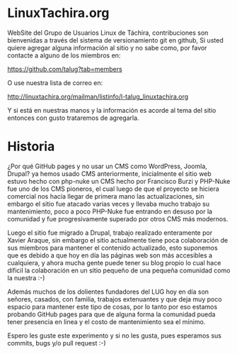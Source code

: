 LinuxTachira.org
================

WebSite del Grupo de Usuarios Linux de Táchira, contribuciones son bienvenidas a través del sistema de versionamiento git en github,
Si usted quiere agregar alguna información al sitio y no sabe como, por favor contacte a alguno de los miembros en:


https://github.com/talug?tab=members

O use nuestra lista de correo en: 

http://linuxtachira.org/mailman/listinfo/l-talug_linuxtachira.org

Y si está en nuestras manos y la información es acorde al tema del sitio entonces con gusto trataremos de agregarla.

Historia
================

¿Por qué GitHub pages y no usar un CMS como WordPress, Joomla, Drupal? ya hemos usado CMS anteriormente, inicialmente el sitio
web estuvo hecho con php-nuke un CMS hecho por Francisco Burzi y PHP-Nuke fue uno de los CMS pioneros, el cual luego de que el proyecto se hiciera comercial
nos hacía llegar de primera mano las actualizaciones, sin embargo el sitio fue atacado varias veces y llevaba mucho trabajo su 
mantenimiento, poco a poco PHP-Nuke fue entrando en desuso por la comunidad y fue progresivamente superado por otros CMS más modernos.

Luego el sitio fue migrado a Drupal, trabajo realizado enteramente por Xavier Araque, sin embargo el sitio actualmente tiene poca
colaboración de sus miembros para mantener el contenido actualizado, esto suponemos que es debido a que hoy en día las páginas web son más
accesibles a cualquiera, y ahora mucha gente puede tener su blog propio lo cual hace díficil la colaboración en un sitio pequeño de una pequeña
comunidad como la nuestra :-)

Además muchos de los dolientes fundadores del LUG hoy en día son señores, casados, con familia, trabajos extenuantes y que deja muy poco espacio
para mantener este tipo de cosas, por lo tanto por eso estamos probando GitHub pages para que de alguna forma la comunidad pueda tener presencia
en linea y el costo de mantenimiento sea el mínimo.

Espero les guste este experimento y si no les gusta, pues esperamos sus commits, bugs y/o pull request :-) 

